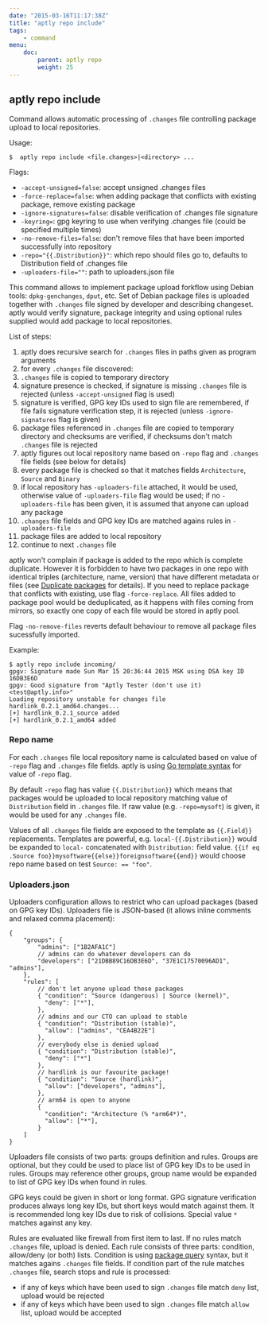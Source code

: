 ```yaml
---
date: "2015-03-16T11:17:38Z"
title: "aptly repo include"
tags:
    - command
menu:
    doc:
        parent: aptly repo
        weight: 25
---
```


aptly repo include
------------------

Command allows automatic processing of `.changes` file controlling
package upload to local repositories.

Usage:

    $  aptly repo include <file.changes>|<directory> ...

Flags:

-   `-accept-unsigned=false`: accept unsigned .changes files
-   `-force-replace=false`: when adding package that conflicts with existing package,
    remove existing package
-   `-ignore-signatures=false`: disable verification of .changes file signature
-   `-keyring=`: gpg keyring to use when verifying .changes file (could be specified multiple times)
-   `-no-remove-files=false`: don't remove files that have been imported successfully into repository
-   `-repo="{{.Distribution}}"`: which repo should files go to, defaults to Distribution field of .changes file
-   `-uploaders-file=""`: path to uploaders.json file

This command allows to implement package upload forkflow using Debian tools:
`dpkg-genchanges`, `dput`, etc. Set of Debian package files is uploaded together
with `.changes` file signed by developer and describing changeset.
aptly would verify signature, package integrity and using optional
rules supplied would add package to local repositories.

List of steps:

1. aptly does recursive search for `.changes` files in paths given as program
   arguments
2. for every `.changes` file discovered:
3. `.changes` file is copied to temporary directory
4. signature presence is checked, if signature is missing `.changes` file is
   rejected (unless `-accept-unsigned` flag is used)
5. signature is verified, GPG key IDs used to sign file are remembered, if
   file fails signature verification step, it is rejected (unless
   `-ignore-signatures` flag is given)
6. package files referenced in `.changes` file are copied to temporary directory
   and checksums are verified, if checksums don't match `.changes` file is rejected
7. aptly figures out local repository name based on `-repo` flag and `.changes` file
   fields (see below for details)
8. every package file is checked so that it matches fields `Architecture`, `Source`
   and `Binary`
9. if local repository has `-uploaders-file` attached, it would be used, otherwise
   value of `-uploaders-file` flag would be used; if no `-uploaders-file` has been given,
   it is assumed that anyone can upload any package
10. `.changes` file fields and GPG key IDs are matched agains rules in `-uploaders-file`
11. package files are added to local repository
12. continue to next `.changes` file


aptly won't complain if package is added to the repo which is complete
duplicate. However it is forbidden to have two packages in one repo with identical
triples (architecture, name, version) that have different metadata or
files (see [Duplicate packages](/doc/feature/duplicate) for details).
If you need to replace package that conflicts with existing, use flag
`-force-replace`.
All files added to package pool would be deduplicated, as it
happens with files coming from mirrors, so exactly one copy of each file
would be stored in aptly pool.

Flag `-no-remove-files` reverts default behaviour to remove all package files sucessfully
imported.

Example:

    $ aptly repo include incoming/
    gpgv: Signature made Sun Mar 15 20:36:44 2015 MSK using DSA key ID 16DB3E6D
    gpgv: Good signature from "Aptly Tester (don't use it) <test@aptly.info>"
    Loading repository unstable for changes file hardlink_0.2.1_amd64.changes...
    [+] hardlink_0.2.1_source added
    [+] hardlink_0.2.1_amd64 added


### Repo name

For each `.changes` file local repository name is calculated based on value of `-repo` flag
and `.changes` file fields. aptly is using [Go template syntax](http://godoc.org/text/template)
for value of `-repo` flag.

By default `-repo` flag has value `{{.Distribution}}` which means that packages would be
uploaded to local repository matching value of `Distribution` field in `.changes` file.
If raw value (e.g. `-repo=mysoft`) is given, it would be used for any `.changes` file.

Values of all `.changes` file fields are exposed to the template as `{{.Field}}` replacements.
Templates are powerful, e.g. `local-{{.Distribution}}` would be expanded to `local-` concatenated
with `Distribution:` field value. `{{if eq .Source foo}}mysoftware{{else}}foreignsoftware{{end}}`
would choose repo name based on test `Source: == "foo"`.

### Uploaders.json

Uploaders configuration allows to restrict who can upload packages (based on GPG key IDs). Uploaders
file is JSON-based (it allows inline comments and relaxed comma placement):


    {
        "groups": {
            "admins": ["1B2AFA1C"]
            // admins can do whatever developers can do
            "developers": ["21DBB89C16DB3E6D", "37E1C17570096AD1", "admins"],
        },
        "rules": [
            // don't let anyone upload these packages
            { "condition": "Source (dangerous) | Source (kernel)",
              "deny": ["*"],
            },
            // admins and our CTO can upload to stable
            { "condition": "Distribution (stable)",
              "allow": ["admins", "CEA4B22E"]
            },
            // everybody else is denied upload
            { "condition": "Distribution (stable)",
              "deny": ["*"]
            },
            // hardlink is our favourite package!
            { "condition": "Source (hardlink)",
              "allow": ["developers", "admins"],
            },
            // arm64 is open to anyone
            {
              "condition": "Architecture (% *arm64*)",
              "allow": ["*"],
            }
        ]
    }

Uploaders file consists of two parts: groups definition and rules. Groups are optional, but they could
be used to place list of GPG key IDs to be used in rules. Groups may reference other groups, group name
would be expanded to list of GPG key IDs when found in rules.

GPG keys could be given in short or long format. GPG signature verification produces always long key IDs,
but short keys would match against them. It is recommended long key IDs due to risk of collisions.
Special value `*` matches against any key.

Rules are evaluated like firewall from first item to last. If no rules match `.changes` file, upload
is denied. Each rule consists of three parts: condition, allow/deny (or both) lists. Condition is using
[package query](/doc/feature/query) syntax, but it matches agains `.changes` file fields. If condition
part of the rule matches `.changes` file, search stops and rule is processed:

 * if any of keys which have been used to sign `.changes` file match `deny` list, upload would be rejected
 * if any of keys which have been used to sign `.changes` file match `allow` list, upload would be accepted

